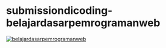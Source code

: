 # submissiondicoding-belajardasarpemrogramanweb

<a href="https://www.dicoding.com/certificates/N9ZO7O71RZG5">![belajardasarpemrogramanweb](https://user-images.githubusercontent.com/91861324/175844446-2787c7f3-949c-4256-8e5f-120563fe5245.png)</a>

